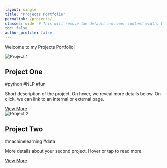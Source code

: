 ```yaml
---
layout: single
title: "Projects Portfolio"
permalink: /projects/
classes: wide  # This will remove the default narrower content width. We'll also further widen it with custom CSS.
toc: false
author_profile: false
---
```


<!-- Intro or short text if needed -->
Welcome to my Projects Portfolio! 

<!-- The wrapper for the project grid -->
<section class="projects-grid">

  <!-- Individual project card -->
  <article class="project-card">
    <div class="project-image">
      <img src="/assets/images/example_project_1.jpg" alt="Project 1"/>
    </div>
    <div class="project-overlay">
      <h2 class="project-title">Project One</h2>
      <p class="project-tags">#python #NLP #fun</p>
      <p class="project-desc">Short description of the project. On hover, we reveal more details below. On click, we can link to an internal or external page.</p>
      <a href="/path/to/project-1-page" class="project-link">View More</a>
    </div>
  </article>

  <!-- Repeat as many project-card blocks as needed, each describing one project -->
  <article class="project-card">
    <div class="project-image">
      <img src="/assets/images/example_project_2.jpg" alt="Project 2"/>
    </div>
    <div class="project-overlay">
      <h2 class="project-title">Project Two</h2>
      <p class="project-tags">#machinelearning #data</p>
      <p class="project-desc">More details about your second project. Hover or tap to read more.</p>
      <a href="/path/to/project-2-page" class="project-link">View More</a>
    </div>
  </article>

  <!-- Add more project articles as you see fit -->

</section>
